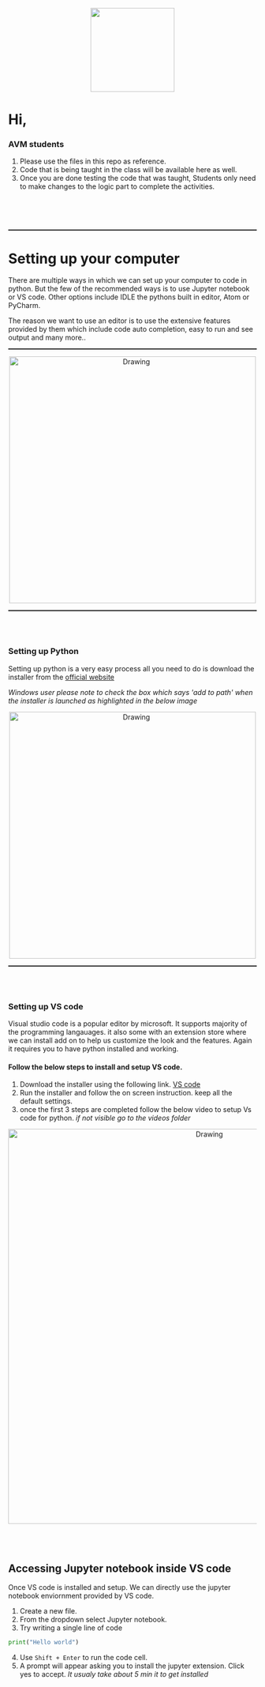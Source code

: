 <p align="center">
    <img heigth=70 width=170 src="https://onmyowntechnology.com/omotec/omotec_logo.png">
</p>

# Hi,
### AVM students

1. Please use the files in this repo as reference.
2. Code that is being taught in the class will be available here as well.
3. Once you are done testing the code that was taught, Students only need to make changes to the logic part to complete the activities.

<br>
<br>
<br>

<hr style="height:2px;">

# Setting up your computer

There are multiple ways in which we can set up your computer to code in python. But the few of the  recommended ways is to use Jupyter notebook or VS code. Other options include IDLE the pythons built in editor, Atom or PyCharm.

The reason we want to use an editor is to use the extensive features provided by them which include code auto completion, easy to run and see output and many more..

<hr style="height:2px;">
<p align="center">
    <img width = 500 src="[/radhakrishnan-omotec/avm-repository/raw/master/images/setup_image.png](https://github.com/radhakrishnan-omotec/avm-repository/blob/master/radhakrishnan-omotec/avm-repository/raw/master/images/setup_image.png)" alt="Drawing" />
</p>
<hr style="height:2px;">


<br>
<br>

### Setting up Python

Setting up python is a very easy process all you need to do is download the installer from the <a href=https://www.python.org/downloads/>official website</a>

*Windows user please note to check the box which says 'add to path' when the installer is launched as highlighted in the below image*


<p align="center">
    <img width = 500 src="images/python_add_path.png" alt="Drawing" />
</p>

<hr style="height:2px;">

<br>
<br>

### Setting up VS code

Visual studio code is a popular editor by microsoft. It supports majority of the programming langauages. it also some with an extension store where we can install add on to help us customize the look and the features. Again it requires you to have python installed and working.


#### Follow the below steps to install and setup VS code.

1. Download the installer using the following link. <a href=https://code.visualstudio.com/> VS code </a>
2. Run the installer and follow the on screen instruction. keep all the default settings.
3. once the first 3 steps are completed follow the below video to setup Vs code for python. *if not visible go to the videos folder*

<p align="center">
    <img width = 800 src="videos/vs_code_setup.gif" alt="Drawing" />
</p>

<br>
<br>

## Accessing Jupyter notebook inside VS code

Once VS code is installed and setup. We can directly use the jupyter notebook enviornment provided by VS code.

1. Create a new file.
2. From the dropdown select Jupyter notebook.
3. Try writing a single line of code 
```python
print("Hello world")
```
4. Use `Shift + Enter` to run the code cell.
5. A prompt will appear asking you to install the jupyter extension. Click yes to accept. *It usualy take about 5 min it to get installed*
